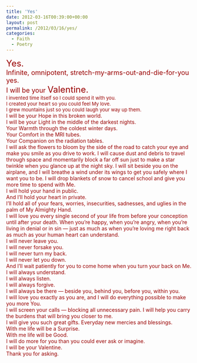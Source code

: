 ```yaml
---
title: 'Yes'
date: 2012-03-16T00:39:00+00:00
layout: post
permalink: /2012/03/16/yes/
categories:
  - Faith
  - Poetry
---
```

<div style="color: #990000; text-align: left;">
  <span style="font-size: x-large;">Yes.</span>
</div>

<div style="color: #990000; text-align: left;">
  <span style="font-size: large;">Infinite, omnipotent, stretch-my-arms-out-and-die-for-you yes.</span>
</div>

<div style="color: #990000; text-align: left;">
  <span style="font-size: large;">I will be your <span style="font-size: x-large;">Valentine.</span></span>
</div>

<div style="color: #990000; text-align: left;">
</div>

<div style="color: #990000; text-align: left;">
  <span style="font-size: small;">I invented time itself so I could spend it with you.</span>
</div>

<div style="color: #990000; text-align: left;">
  <span style="font-size: small;">I created your heart so you could feel My love.</span>
</div>

<div style="color: #990000; text-align: left;">
  <span style="font-size: small;">I grew mountains just so you could laugh your way up them. </span>
</div>

<div style="color: #990000; text-align: left;">
</div>

<div style="color: #990000; text-align: left;">
  I will be your Hope in this broken world.
</div>

<div style="color: #990000; text-align: left;">
  I will be your Light in the middle of the darkest nights.
</div>

<div style="color: #990000; text-align: left;">
  Your Warmth through the coldest winter days.
</div>

<div style="color: #990000; text-align: left;">
  Your Comfort in the MRI tubes.
</div>

<div style="color: #990000; text-align: left;">
  Your Companion on the radiation tables.
</div>

<div style="color: #990000; text-align: left;">
</div>

<div style="color: #990000; text-align: left;">
  I will ask the flowers to bloom by the side of the road to catch your eye and make you smile as you drive to work. I will cause dust and debris to travel through space and momentarily block a far off sun just to make a star twinkle when you glance up at the night sky. I will sit beside you on the airplane, and I will breathe a wind under its wings to get you safely where I want you to be. I will drop blankets of snow to cancel school and give you more time to spend with Me.
</div>

<div style="color: #990000; text-align: left;">
</div>

<div style="color: #990000; text-align: left;">
  I will hold your hand in public.
</div>

<div style="color: #990000; text-align: left;">
  And I&#8217;ll hold your heart in private.
</div>

<div style="color: #990000; text-align: left;">
  I&#8217;ll hold all of your fears, worries, insecurities, sadnesses, and uglies in the palm of My Almighty Hand.
</div>

<div style="color: #990000; text-align: left;">
</div>

<div style="color: #990000; text-align: left;">
  I will love you every single second of your life from before your conception until after your death. When you&#8217;re happy, when you&#8217;re angry, when you&#8217;re living in denial or in sin &#8212; just as much as when you&#8217;re loving me right back as much as your human heart can understand.
</div>

<div style="color: #990000; text-align: left;">
</div>

<div style="color: #990000; text-align: left;">
  I will never leave you.
</div>

<div style="color: #990000; text-align: left;">
  I will never forsake you.
</div>

<div style="color: #990000; text-align: left;">
  I will never turn my back.
</div>

<div style="color: #990000; text-align: left;">
  I will never let you down.
</div>

<div style="color: #990000; text-align: left;">
  And I&#8217;ll wait patiently for you to come home when you turn your back on Me.
</div>

<div style="color: #990000; text-align: left;">
</div>

<div style="color: #990000; text-align: left;">
  I will always understand.
</div>

<div style="color: #990000; text-align: left;">
  I will always listen.
</div>

<div style="color: #990000; text-align: left;">
  I will always forgive.
</div>

<div style="color: #990000; text-align: left;">
  I will always be there &#8212; beside you, behind you, before you, within you.
</div>

<div style="text-align: left;">
</div>

<div style="color: #990000; text-align: left;">
  I will love you exactly as you are, and I will do everything possible to make you more You.
</div>

<div style="color: #990000; text-align: left;">
  I will screen your calls &#8212; blocking all unnecessary pain. I will help you carry the burdens that will bring you closer to me.
</div>

<div style="color: #990000; text-align: left;">
</div>

<div style="color: #990000; text-align: left;">
  I will give you such great gifts. Everyday new mercies and blessings.
</div>

<div style="text-align: left;">
  <span style="color: #990000;"></span>
</div>

<div style="color: #990000; text-align: left;">
  With me life will be a Surprise.
</div>

<div style="text-align: left;">
  <span style="color: #990000;"></span>
</div>

<div style="color: #990000; text-align: left;">
  With me life will be Good.
</div>

<div style="color: #990000; text-align: left;">
  I will do more for you than you could ever ask or imagine.
</div>

<div style="color: #990000; text-align: left;">
</div>

<div style="color: #990000; text-align: left;">
  I will be your Valentine.
</div>

<div style="text-align: left;">
  <span style="color: #990000;">Thank you for asking.</span>
</div>
